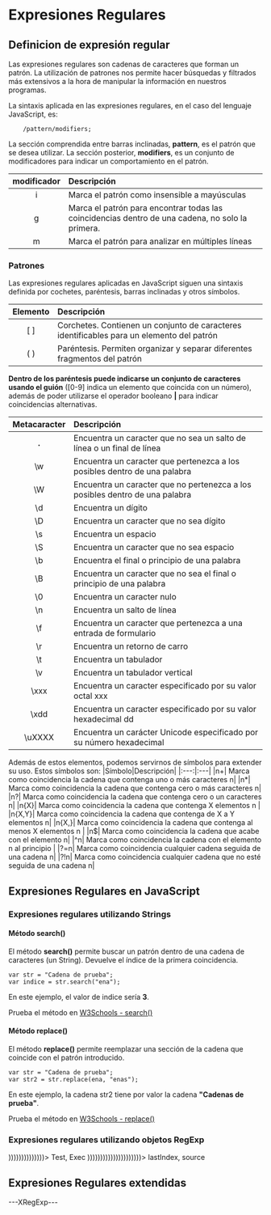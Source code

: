 # Expresiones Regulares

## Definicion de expresión regular

Las expresiones regulares son cadenas de caracteres que forman un
patrón. La utilización de patrones nos permite hacer búsquedas y
filtrados más extensivos a la hora de manipular la información en
nuestros programas.

La sintaxis aplicada en las expresiones regulares, en el caso del
lenguaje JavaScript, es:

        /pattern/modifiers;
    
La sección comprendida entre barras inclinadas, __pattern__, es el
patrón que se desea utilizar. La sección posterior, __modifiers__, es
un conjunto de modificadores para indicar un comportamiento en el
patrón.

|modificador|Descripción|
|:---:|:---|
|i| Marca el patrón como insensible a mayúsculas |
|g| Marca el patrón para encontrar todas las coincidencias dentro de una cadena, no solo la primera. |
|m| Marca el patrón para analizar en múltiples líneas|

### Patrones 

Las expresiones regulares aplicadas en JavaScript siguen una sintaxis
definida por cochetes, paréntesis, barras inclinadas y otros símbolos.

| Elemento | Descripción  |
|:---:|:---|
| [ ] | Corchetes. Contienen un conjunto de caracteres identificables para un elemento del patrón  |
| ( ) | Paréntesis. Permiten organizar y separar diferentes fragmentos del patrón  |

__Dentro de los paréntesis puede indicarse un conjunto de caracteres
usando el guión__ ([0-9] indica un elemento que coincida con un 
número), además de poder utilizarse el operador booleano __|__ para
indicar coincidencias alternativas.

| Metacaracter | Descripción |
|:---:|:---|
| __.__ | Encuentra un caracter que no sea un salto de línea o un final de línea |
| \w | Encuentra un caracter que pertenezca a los posibles dentro de una palabra |
| \W | Encuentra un caracter que no pertenezca a los posibles dentro de una palabra |
| \d | Encuentra un dígito  |
| \D | Encuentra un caracter que no sea dígito |
| \s | Encuentra un espacio  |
| \S | Encuentra un caracter que no sea espacio |
| \b | Encuentra el final o principio de una palabra |
| \B | Encuentra un caracter que no sea el final o principio de una palabra |
| \0 | Encuentra un caracter nulo |
| \n | Encuentra un salto de línea |
| \f | Encuentra un caracter que pertenezca a una entrada de formulario |
| \r | Encuentra un retorno de carro |
| \t | Encuentra un tabulador |
| \v | Encuentra un tabulador vertical |
| \xxx | Encuentra un caracter especificado por su valor octal xxx|
| \xdd | Encuentra un caracter especificado por su valor hexadecimal dd |
| \uXXXX  | Encuentra un carácter Unicode especificado por su número hexadecimal |

Además de estos elementos, podemos servirnos de símbolos para extender
su uso. Estos símbolos son:
|Símbolo|Descripción|
|:---:|:---|
|n+| Marca como coincidencia la cadena que contenga uno o más caracteres n|
|n*| Marca como coincidencia la cadena que contenga cero o más caracteres n|
|n?| Marca como coincidencia la cadena que contenga cero o un caracteres n|
|n{X}| Marca como coincidencia la cadena que contenga X elementos n |
|n{X,Y}| Marca como coincidencia la cadena que contenga de X a Y elementos n|
|n{X,}| Marca como coincidencia la cadena que contenga al menos X elementos n |
|n$| Marca como coincidencia la cadena que acabe con el elemento n|
|^n| Marca como coincidencia la cadena con el elemento n al principio |
|?=n| Marca como coincidencia cualquier cadena seguida de una cadena n|
|?!n| Marca como coincidencia cualquier cadena que no esté seguida de una cadena n|

## Expresiones Regulares en JavaScript

### Expresiones regulares utilizando Strings

#### Método search()

El método __search()__ permite buscar un patrón dentro de una cadena
de caracteres (un String). Devuelve el índice de la primera
coincidencia.

    var str = "Cadena de prueba";
    var indice = str.search("ena");
    
En este ejemplo, el valor de indice sería __3__.

Prueba el método en [W3Schools - search()][searchMethod]

#### Método replace()

El método __replace()__ permite reemplazar una sección de la cadena
que coincide con el patrón introducido.

    var str = "Cadena de prueba";
    var str2 = str.replace(ena, "enas");
    
En este ejemplo, la cadena str2 tiene por valor la cadena __"Cadenas de prueba"__.

Prueba el método en [W3Schools - replace()][replaceMethod]

### Expresiones regulares utilizando objetos RegExp

))))))))))))))> Test, Exec
)))))))))))))))))))))> lastIndex, source

## Expresiones Regulares extendidas

---XRegExp---

[replaceMethod]: https://www.w3schools.com/js/tryit.asp?filename=tryjs_string_search
[searchMethod]: https://www.w3schools.com/js/tryit.asp?filename=tryjs_string_replace_regexp